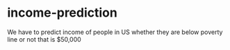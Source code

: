 # income-prediction
We have to predict income of people in US whether they are below poverty line or not that is $50,000
